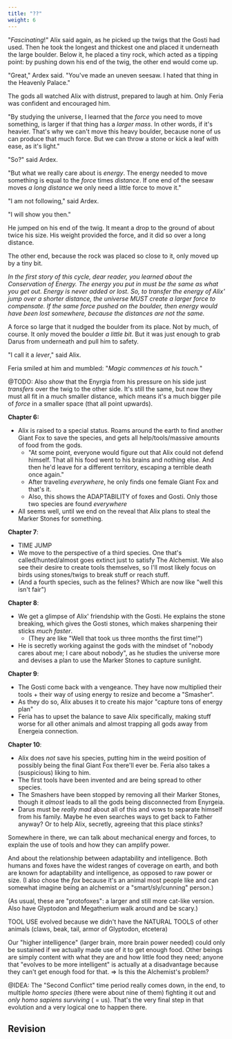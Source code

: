 ```yaml
---
title: "??"
weight: 6
---
```









"_Fascinating_!" Alix said again, as he picked up the twigs that the Gosti had used. Then he took the longest and thickest one and placed it underneath the large boulder. Below it, he placed a tiny rock, which acted as a tipping point: by pushing down his end of the twig, the other end would come up.

"Great," Ardex said. "You've made an uneven seesaw. I hated that thing in the Heavenly Palace."

The gods all watched Alix with distrust, prepared to laugh at him. Only Feria was confident and encouraged him.

"By studying the universe, I learned that the _force_ you need to move something, is larger if that thing has a _larger mass_. In other words, if it's heavier. That's why we can't move this heavy boulder, because none of us can produce that much force. But we can throw a stone or kick a leaf with ease, as it's light."

"So?" said Ardex.

"But what we really care about is _energy_. The energy needed to move something is equal to the _force_ times _distance_. If one end of the seesaw moves _a long distance_ we only need a little force to move it."

"I am not following," said Ardex.

"I will show you then."

He jumped on his end of the twig. It meant a drop to the ground of about twice his size. His weight provided the force, and it did so over a long distance.

The other end, because the rock was placed so close to it, only moved up by a tiny bit. 

_In the first story of this cycle, dear reader, you learned about the Conservation of Energy. The energy you put in must be the same as what you get out. Energy is never added or lost. So, to transfer the energy of Alix' jump over a shorter distance, the universe MUST create a larger force to compensate. If the same force pushed on the boulder, then energy would have been lost somewhere, because the distances are not the same._

A force so large that it nudged the boulder from its place. Not by much, of course. It only moved the boulder _a little bit_. But it was just enough to grab Darus from underneath and pull him to safety.

"I call it a _lever_," said Alix.

Feria smiled at him and mumbled: "_Magic commences at his touch._"

@TODO: Also _show_ that the Enyrgia from his pressure on his side just _transfers_ over the twig to the other side. It's still the same, but now they must all fit in a much smaller distance, which means it's a much bigger pile of _force_ in a smaller space (that all point upwards).










**Chapter 6:**
* Alix is raised to a special status. Roams around the earth to find another Giant Fox to save the species, and gets all help/tools/massive amounts of food from the gods.
	* "At some point, everyone would figure out that Alix could not defend himself. That all his food went to his brains and nothing else. And then he'd leave for a different territory, escaping a terrible death once again."
	* After traveling _everywhere_, he only finds one female Giant Fox and that's it.
	* Also, this shows the ADAPTABILITY of foxes and Gosti. Only those two species are found _everywhere_
* All seems well, until we end on the reveal that Alix plans to steal the Marker Stones for something.

**Chapter 7**:
* TIME JUMP
* We move to the perspective of a third species. One that's called/hunted/almost goes extinct just to satisfy The Alchemist. We also see their desire to create tools themselves, so I'll most likely focus on birds using stones/twigs to break stuff or reach stuff.
* (And a fourth species, such as the felines? Which are now like "well this isn't fair")

**Chapter 8**:
* We get a glimpse of Alix' friendship with the Gosti. He explains the stone breaking, which gives the Gosti stones, which makes sharpening their sticks _much faster_.
	* (They are like "Well that took us three months the first time!")
* He is secretly working against the gods with the mindset of "nobody cares about me; I care about nobody", as he studies the universe more and devises a plan to use the Marker Stones to capture sunlight.

**Chapter 9**:
* The Gosti come back with a vengeance. They have now multiplied their tools + their way of using energy to resize and become a "Smasher".
* As they do so, Alix abuses it to create his major "capture tons of energy plan"
* Feria has to upset the balance to save Alix specifically, making stuff worse for all other animals and almost trapping all gods away from Energeia connection.

**Chapter 10**:
* Alix does _not_ save his species, putting him in the weird position of possibly being the final Giant Fox there'll ever be. Feria also takes a (suspicious) liking to him.
* The first tools have been invented and are being spread to other species.
* The Smashers have been stopped by removing all their Marker Stones, though it _almost_ leads to all the gods being disconnected from Enyrgeia.
* Darus must be _really mad_ about all of this and vows to separate himself from his family. Maybe he even searches ways to get back to Father anyway? Or to help Alix, secretly, agreeing that this place stinks?



Somewhere in there, we can talk about mechanical energy and forces, to explain the use of tools and how they can amplify power.

And about the relationship between adaptability and intelligence. Both humans and foxes have the widest ranges of coverage on earth, and both are known for adaptability and intelligence, as opposed to raw power or size. (I also chose the _fox_ because it's an animal most people like and can somewhat imagine being an alchemist or a "smart/sly/cunning" person.)

(As usual, these are "protofoxes": a larger and still more cat-like version. Also have Glyptodon and Megatherium walk around and be scary.)

TOOL USE evolved because we didn't have the NATURAL TOOLS of other animals (claws, beak, tail, armor of Glyptodon, etcetera)

Our "higher intelligence" (larger brain, more brain power needed) could only be sustained if we actually made use of it to get enough food. Other beings are simply content with what they are and how little food they need; anyone that "evolves to be more intelligent" is actually at a disadvantage because they can't get enough food for that. => Is this the Alchemist's problem?

@IDEA: The "Second Conflict" time period really comes down, in the end, to multiple _homo species_ (there were about nine of them) fighting it out and _only homo sapiens surviving_ ( = us). That's the very final step in that evolution and a very logical one to happen there.

## Revision

